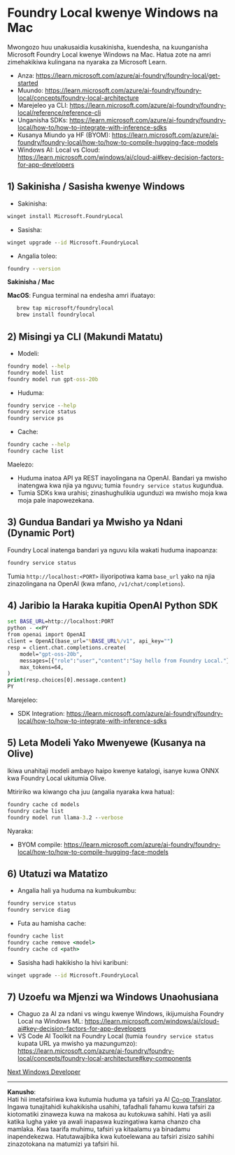 <!--
CO_OP_TRANSLATOR_METADATA:
{
  "original_hash": "ba4a0e432e3b6bfed9026383b0b56cf4",
  "translation_date": "2025-10-02T13:59:52+00:00",
  "source_file": "Module07/foundrylocal.md",
  "language_code": "sw"
}
-->
# Foundry Local kwenye Windows na Mac

Mwongozo huu unakusaidia kusakinisha, kuendesha, na kuunganisha Microsoft Foundry Local kwenye Windows na Mac. Hatua zote na amri zimehakikiwa kulingana na nyaraka za Microsoft Learn.

- Anza: https://learn.microsoft.com/azure/ai-foundry/foundry-local/get-started
- Muundo: https://learn.microsoft.com/azure/ai-foundry/foundry-local/concepts/foundry-local-architecture
- Marejeleo ya CLI: https://learn.microsoft.com/azure/ai-foundry/foundry-local/reference/reference-cli
- Unganisha SDKs: https://learn.microsoft.com/azure/ai-foundry/foundry-local/how-to/how-to-integrate-with-inference-sdks
- Kusanya Miundo ya HF (BYOM): https://learn.microsoft.com/azure/ai-foundry/foundry-local/how-to/how-to-compile-hugging-face-models
- Windows AI: Local vs Cloud: https://learn.microsoft.com/windows/ai/cloud-ai#key-decision-factors-for-app-developers

## 1) Sakinisha / Sasisha kwenye Windows

- Sakinisha:
```cmd
winget install Microsoft.FoundryLocal
```
- Sasisha:
```cmd
winget upgrade --id Microsoft.FoundryLocal
```
- Angalia toleo:
```cmd
foundry --version
```
     
**Sakinisha / Mac**

**MacOS**: 
Fungua terminal na endesha amri ifuatayo:
```bash
   brew tap microsoft/foundrylocal
   brew install foundrylocal
```

## 2) Misingi ya CLI (Makundi Matatu)

- Modeli:
```cmd
foundry model --help
foundry model list
foundry model run gpt-oss-20b
```
- Huduma:
```cmd
foundry service --help
foundry service status
foundry service ps
```
- Cache:
```cmd
foundry cache --help
foundry cache list
```

Maelezo:
- Huduma inatoa API ya REST inayolingana na OpenAI. Bandari ya mwisho inatengwa kwa njia ya nguvu; tumia `foundry service status` kugundua.
- Tumia SDKs kwa urahisi; zinashughulikia ugunduzi wa mwisho moja kwa moja pale inapowezekana.

## 3) Gundua Bandari ya Mwisho ya Ndani (Dynamic Port)

Foundry Local inatenga bandari ya nguvu kila wakati huduma inapoanza:
```cmd
foundry service status
```
Tumia `http://localhost:<PORT>` iliyoripotiwa kama `base_url` yako na njia zinazolingana na OpenAI (kwa mfano, `/v1/chat/completions`).

## 4) Jaribio la Haraka kupitia OpenAI Python SDK

```cmd
set BASE_URL=http://localhost:PORT
python - <<PY
from openai import OpenAI
client = OpenAI(base_url="%BASE_URL%/v1", api_key="")
resp = client.chat.completions.create(
    model="gpt-oss-20b",
    messages=[{"role":"user","content":"Say hello from Foundry Local."}],
    max_tokens=64,
)
print(resp.choices[0].message.content)
PY
```
Marejeleo:
- SDK Integration: https://learn.microsoft.com/azure/ai-foundry/foundry-local/how-to/how-to-integrate-with-inference-sdks

## 5) Leta Modeli Yako Mwenyewe (Kusanya na Olive)

Ikiwa unahitaji modeli ambayo haipo kwenye katalogi, isanye kuwa ONNX kwa Foundry Local ukitumia Olive.

Mtiririko wa kiwango cha juu (angalia nyaraka kwa hatua):
```cmd
foundry cache cd models
foundry cache list
foundry model run llama-3.2 --verbose
```
Nyaraka:
- BYOM compile: https://learn.microsoft.com/azure/ai-foundry/foundry-local/how-to/how-to-compile-hugging-face-models

## 6) Utatuzi wa Matatizo

- Angalia hali ya huduma na kumbukumbu:
```cmd
foundry service status
foundry service diag
```
- Futa au hamisha cache:
```cmd
foundry cache list
foundry cache remove <model>
foundry cache cd <path>
```
- Sasisha hadi hakikisho la hivi karibuni:
```cmd
winget upgrade --id Microsoft.FoundryLocal
```

## 7) Uzoefu wa Mjenzi wa Windows Unaohusiana

- Chaguo za AI za ndani vs wingu kwenye Windows, ikijumuisha Foundry Local na Windows ML:
  https://learn.microsoft.com/windows/ai/cloud-ai#key-decision-factors-for-app-developers
- VS Code AI Toolkit na Foundry Local (tumia `foundry service status` kupata URL ya mwisho ya mazungumzo):
  https://learn.microsoft.com/azure/ai-foundry/foundry-local/concepts/foundry-local-architecture#key-components

[Next Windows Developer](./windowdeveloper.md)

---

**Kanusho**:  
Hati hii imetafsiriwa kwa kutumia huduma ya tafsiri ya AI [Co-op Translator](https://github.com/Azure/co-op-translator). Ingawa tunajitahidi kuhakikisha usahihi, tafadhali fahamu kuwa tafsiri za kiotomatiki zinaweza kuwa na makosa au kutokuwa sahihi. Hati ya asili katika lugha yake ya awali inapaswa kuzingatiwa kama chanzo cha mamlaka. Kwa taarifa muhimu, tafsiri ya kitaalamu ya binadamu inapendekezwa. Hatutawajibika kwa kutoelewana au tafsiri zisizo sahihi zinazotokana na matumizi ya tafsiri hii.